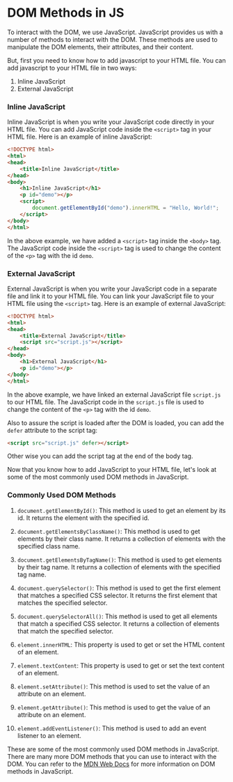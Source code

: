 # DOM Methods in JS

To interact with the DOM, we use JavaScript. JavaScript provides us with a number of methods to interact with the DOM. These methods are used to manipulate the DOM elements, their attributes, and their content.

But, first you need to know how to add javascript to your HTML file. You can add javascript to your HTML file in two ways: 

1. Inline JavaScript
2. External JavaScript

### Inline JavaScript

Inline JavaScript is when you write your JavaScript code directly in your HTML file. You can add JavaScript code inside the `<script>` tag in your HTML file. Here is an example of inline JavaScript:

```html
<!DOCTYPE html>
<html>
<head>
    <title>Inline JavaScript</title>
</head>
<body>
    <h1>Inline JavaScript</h1>
    <p id="demo"></p>
    <script>
        document.getElementById("demo").innerHTML = "Hello, World!";
    </script>
</body>
</html>
```

In the above example, we have added a `<script>` tag inside the `<body>` tag. The JavaScript code inside the `<script>` tag is used to change the content of the `<p>` tag with the id `demo`.

### External JavaScript

External JavaScript is when you write your JavaScript code in a separate file and link it to your HTML file. You can link your JavaScript file to your HTML file using the `<script>` tag. Here is an example of external JavaScript:

```html
<!DOCTYPE html>
<html>
<head>
    <title>External JavaScript</title>
    <script src="script.js"></script>
</head>
<body>
    <h1>External JavaScript</h1>
    <p id="demo"></p>
</body>
</html>
```

In the above example, we have linked an external JavaScript file `script.js` to our HTML file. The JavaScript code in the `script.js` file is used to change the content of the `<p>` tag with the id `demo`.

Also to assure the script is loaded after the DOM is loaded, you can add the `defer` attribute to the script tag:

```html
<script src="script.js" defer></script>
```
Other wise you can add the script tag at the end of the body tag.

Now that you know how to add JavaScript to your HTML file, let's look at some of the most commonly used DOM methods in JavaScript.

### Commonly Used DOM Methods

1. `document.getElementById()`: This method is used to get an element by its id. It returns the element with the specified id.

2. `document.getElementsByClassName()`: This method is used to get elements by their class name. It returns a collection of elements with the specified class name.

3. `document.getElementsByTagName()`: This method is used to get elements by their tag name. It returns a collection of elements with the specified tag name.

4. `document.querySelector()`: This method is used to get the first element that matches a specified CSS selector. It returns the first element that matches the specified selector.

5. `document.querySelectorAll()`: This method is used to get all elements that match a specified CSS selector. It returns a collection of elements that match the specified selector.

6. `element.innerHTML`: This property is used to get or set the HTML content of an element.

7. `element.textContent`: This property is used to get or set the text content of an element.

8. `element.setAttribute()`: This method is used to set the value of an attribute on an element.

9. `element.getAttribute()`: This method is used to get the value of an attribute on an element.

10. `element.addEventListener()`: This method is used to add an event listener to an element.

These are some of the most commonly used DOM methods in JavaScript. There are many more DOM methods that you can use to interact with the DOM. You can refer to the [MDN Web Docs](https://developer.mozilla.org/en-US/docs/Web/API/Document_Object_Model) for more information on DOM methods in JavaScript.